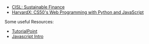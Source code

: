 
* [CISL: Sustainable Finance](https://www.edx.org/executive-education/university-of-cambridge-sustainable-finance?index=product&queryID=4da7793a4d3ad453f95f22c5dc284064&position=3&results_level=first-level-results&term=financial+and+economy&objectID=course-b30b2520-7f97-4792-a116-b82e9ffdbfab&campaign=Sustainable+Finance&source=2u&product_category=executive-education&placement_url=https%3A%2F%2Fwww.edx.org%2Fsearch)
* [HarvardX: CS50's Web Programming with Python and JavaScript](https://www.edx.org/learn/web-development/harvard-university-cs50-s-web-programming-with-python-and-javascript?index=product&queryID=627d96226449a80aea1bd6870e625d3f&position=2&results_level=first-level-results&term=bootstrap&objectID=course-8f8e5124-1dab-47e6-8fa6-3fbdc0738f0a&campaign=CS50%27s+Web+Programming+with+Python+and+JavaScript&source=edX&product_category=course&placement_url=https%3A%2F%2Fwww.edx.org%2Fsearch)

Some useful Resources:
* [TutorialPoint](https://www.tutorialspoint.com/javascript/index.htm)
* [Javascript Intro](https://www.w3schools.com/js/js_intro.asp)
